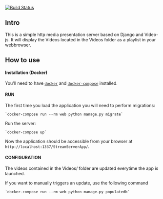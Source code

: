 [![Build Status](https://travis-ci.org/DerouineauNicolas/HttpStreamingServer.svg?branch=master)](https://travis-ci.org/DerouineauNicolas/HttpStreamingServer)

Intro
-------------------

This is a simple http media presentation server based on Django and Video-js.
It will display the Videos located in the Videos folder as a playlist in your webbrowser.

How to use
-------------------

#### Installation (Docker)

You'll need to have [`docker`](https://docs.docker.com/install/) and [`docker-compose`](https://docs.docker.com/compose/install/) installed.

#### RUN

The first time you load the application you will need to perform migrations:

    `docker-compose run --rm web python manage.py migrate`


Run the server:

    `docker-compose up`

Now the application should be accessible from your browser at `http://localhost:1337/StreamServerApp/`.


#### CONFIGURATION

The videos contained in the Videos/ folder are updated everytime the app is launched.

If you want to manually triggers an update, use the following command

    `docker-compose run --rm web python manage.py populatedb`
